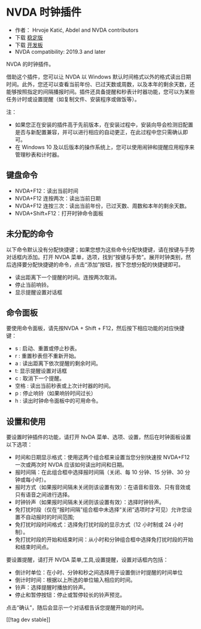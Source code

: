 # NVDA 时钟插件 #

* 作者： Hrvoje Katić, Abdel and NVDA contributors
* 下载 [稳定版][1]
* 下载 [开发板][2]
* NVDA compatibility: 2019.3 and later

NVDA 的时钟插件。

借助这个插件，您可以让 NVDA 以 Windows
默认时间格式以外的格式读出日期时间。此外，您还可以查看当前年份、已过天数或周数，以及本年的剩余天数，还能够按照指定的间隔播报时间。插件还具备提醒和秒表计时器功能，您可以为某些任务计时或设置提醒（如复制文件、安装程序或做饭等）。

注：

* 如果您正在安装的插件高于先前版本，在安装过程中，安装向导会检测旧配置是否与新配置兼容，并可以进行相应的自动更正，在此过程中您只需确认即可。
* 在 Windows 10 及以后版本的操作系统上，您可以使用闹钟和提醒应用程序来管理秒表和计时器。

## 键盘命令

* NVDA+F12：读出当前时间
* NVDA+F12 连按两次：读出当前日期
* NVDA+F12 连按三次：读出当前年份，已过天数、周数和本年的剩余天数。
* NVDA+Shift+F12：打开时钟命令面板

## 未分配的命令

以下命令默认没有分配快捷键；如果您想为这些命令分配快捷键，请在按键与手势对话框内添加。打开 NVDA
菜单，选项，找到“按键与手势”。展开时钟类别，然后选择要分配快捷键的命令，点击“添加”按钮，按下您想分配的快捷键即可。

* 读出距离下一个提醒的时间。连按两次取消。
* 停止当前响铃。
* 显示提醒设置对话框

## 命令面板

要使用命令面板，请先按NVDA + Shift + F12，然后按下相应功能的对应快捷键：

* s : 启动、重置或停止秒表。
* r : 重置秒表但不重新开始。
* a : 读出距离下依次提醒的剩余时间。
* t: 显示提醒设置对话框
* c : 取消下一个提醒。
* 空格 : 读出当前秒表或上次计时器的时间。
* p : 停止响铃（如果响铃时间过长）
* h : 读出时钟命令面板中的可用命令。

## 设置和使用

要设置时钟插件的功能，请打开 NvDA 菜单、选项、设置，然后在时钟面板设置以下选项：

* 时间和日期显示格式：使用这两个组合框来设置当您分别快速按 NVDA+F12 一次或两次时 NVDA 应该如何读出时间和日期。
* 报时间隔：在此组合框中选择报时间隔（关闭、每 10 分钟、15 分钟、30 分钟或每小时）。
* 报时方式（如果报时间隔未关闭则该设置有效）：在语音和音效、只有音效或只有语音之间进行选择。
* 时钟铃声（如果报时间隔未关闭则该设置有效）：选择时钟铃声。
* 免打扰时段（仅在“报时间隔”组合框中未选择“关闭”选项时才可见）允许您设置不自动报时的时间范围;
* 免打扰时段时间格式：选择免打扰时段的显示方式（12 小时制或 24 小时制）。
* 免打扰时段的开始和结束时间：从小时和分钟组合框中选择免打扰时段的开始和结束时间点。

要设置提醒，请打开 NVDA 菜单,工具,设置提醒，设置对话框内包括：

* 倒计时单位：在小时、分钟和秒之间选择用于设置倒计时提醒的时间单位
* 倒计时时间：根据以上所选的单位输入相应的时间。
* 铃声：选择提醒时播放的铃声。
* 停止和暂停按钮：停止或暂停较长的铃声预览。

点击“确认”，随后会显示一个对话框告诉您提醒开始的时间。

[[!tag dev stable]]

[1]: https://addons.nvda-project.org/files/get.php?file=cac

[2]: https://addons.nvda-project.org/files/get.php?file=cac-dev
